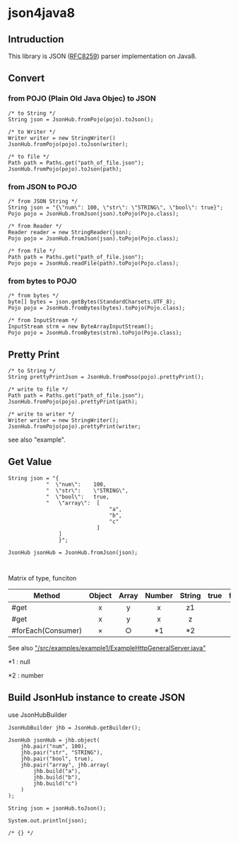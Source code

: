 # json4java8

## Intruduction
This library is JSON ([RFC8259](https://tools.ietf.org/html/rfc8259)) parser implementation on Java8.


## Convert

### from POJO (Plain Old Java Objec) to JSON

```
/* to String */
String json = JsonHub.fromPojo(pojo).toJson();

/* to Writer */
Writer writer = new StringWriter()
JsonHub.fromPojo(pojo).toJson(writer);

/* to file */
Path path = Paths.get("path_of_file.json");
JsonHub.fromPojo(pojo).toJson(path);
```

### from JSON to POJO

```
/* from JSON String */
String json = "{\"num\": 100, \"str\": \"STRING\", \"bool\": true}";
Pojo pojo = JsonHub.fromJson(json).toPojo(Pojo.class);

/* from Reader */
Reader reader = new StringReader(json);
Pojo pojo = JsonHub.fromJson(json).toPojo(Pojo.class);

/* from file */
Path path = Paths.get("path_of_file.json");
Pojo pojo = JsonHub.readFile(path).toPojo(Pojo.class);
```

### from bytes to POJO
```
/* from bytes */
byte[] bytes = json.getBytes(StandardCharsets.UTF_8);
Pojo pojo = JsonHub.fromBytes(bytes).toPojo(Pojo.class);

/* from InputStream */
InputStream strm = new ByteArrayInputStream();
Pojo pojo = JsonHub.fromBytes(strm).toPojo(Pojo.class);
```

## Pretty Print

```
/* to String */
String prettyPrintJson = JsonHub.fromPoso(pojo).prettyPrint();

/* write to file */
Path path = Paths.get("path_of_file.json");
JsonHub.fromPojo(pojo).prettyPrint(path);

/* write to writer */
Writer writer = new StringWriter();
JsonHub.fromPojo(pojo).prettyPrint(writer;
```

see also "example".


## Get Value

```
String json = "{
            "  \"num\":    100,
            "  \"str\":    \"STRING\",
            "  \"bool\":   true,
            "   \"array\":  [
                                "a",
                                "b",
                                "c"
                            ]
                ]
                }";

JsonHub jsonHub = JsonHub.fromJson(json);



```

Matrix of type, funciton

| Method | Object | Array | Number | String | true | false | null |
|---|:-:|:-:|:-:|:-:|:-:|:-:|:-:|
|#get| x | y | x | z1|
|#get| x | y | x | z|
|#forEach(Consumer)| × | ○ | *1 | *2 |



See also ["/src/examples/example1/ExampleHttpGeneralServer.java"](/src/examples/example1/)

*1 : null

*2 : number


## Build JsonHub instance to create JSON

use JsonHubBuilder

```
JsonHubBuilder jhb = JsonHub.getBuilder();

JsonHub jsonHub = jhb.object(
    jhb.pair("num", 100),
    jhb.pair("str", "STRING"),
    jhb.pair("bool", true),
    jhb.pair("array", jhb.array(
        jhb.build("a"),
        jhb.build("b"),
        jhb.build("c")
    )
);

String json = jsonHub.toJson();

System.out.println(json);

/* {} */
```



